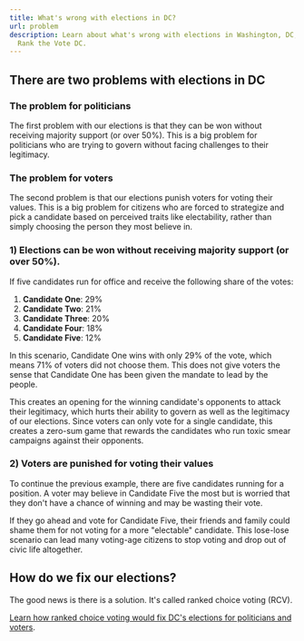 ```yaml
---
title: What's wrong with elections in DC?
url: problem
description: Learn about what's wrong with elections in Washington, DC, from
  Rank the Vote DC.
---
```

## There are two problems with elections in DC
### The problem for politicians
The first problem with our elections is that they can be won without receiving majority support (or over 50%). This is a big problem for politicians who are trying to govern without facing challenges to their legitimacy.

### The problem for voters
The second problem is that our elections punish voters for voting their values. This is a big problem for citizens who are forced to strategize and pick a candidate based on perceived traits like electability, rather than simply choosing the person they most believe in.

### 1) Elections can be won without receiving majority support (or over 50%).
If five candidates run for office and receive the following share of the votes:

1. **Candidate One**: 29%
1. **Candidate Two**: 21%
1. **Candidate Three**: 20%
1. **Candidate Four**: 18%
1. **Candidate Five**: 12%

In this scenario, Candidate One wins with only 29% of the vote, which means 71% of voters did not choose them. This does not give voters the sense that Candidate One has been given the mandate to lead by the people. 

This creates an opening for the winning candidate's opponents to attack their legitimacy, which hurts their ability to govern as well as the legitimacy of our elections. Since voters can only vote for a single candidate, this creates a zero-sum game that rewards the candidates who run toxic smear campaigns against their opponents.
​
### 2) Voters are punished for voting their values
To continue the previous example, there are five candidates running for a position. A voter may believe in Candidate Five the most but is worried that they don't have a chance of winning and may be wasting their vote.

If they go ahead and vote for Candidate Five, their friends and family could shame them for not voting for a more "electable" candidate. This lose-lose scenario can lead many voting-age citizens to stop voting and drop out of civic life altogether.

## How do we fix our elections?
The good news is there is a solution. It's called ranked choice voting (RCV). 

[Learn how ranked choice voting would fix DC's elections for politicians and voters](/solution).

